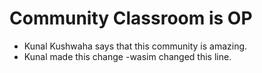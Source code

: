 # Community Classroom is OP

- Kunal Kushwaha says that this community is amazing.
- Kunal made this change
-wasim changed this line.